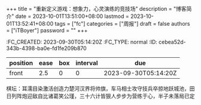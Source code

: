 +++
title = "重新定义游戏：想象力，心灵演练的竞技场"
description = "博客简介"
date = 2023-10-01T13:51:00+08:00
lastmod = 2023-10-01T13:52:41+08:00
tags = ["fc"]
categories = ["周报"]
draft = false
authors = ["iTBoyer"]
password = ""
+++

:FC_CREATED: 2023-09-30T05:14:20Z :FC_TYPE:  normal :ID:       cebea52d-343b-4398-ba0e-fd1fe209b870 

| position | ease | box | interval | due                  |
|----------|------|-----|----------|----------------------|
| front    | 2.5  | 0   | 0        | 2023-09-30T05:14:20Z |

棋坛：耳濡目染激活创造力楚河汉界将帅旗，车马相士攻守技兵卒掠地跃城池，田日列阵炮迎敌自比诸葛笑公瑾，三十六计皆狠人步步为营练于心，半子未落局已定 

